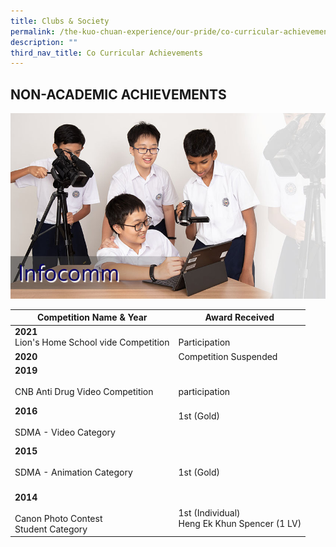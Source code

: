 ```yaml
---
title: Clubs & Society
permalink: /the-kuo-chuan-experience/our-pride/co-curricular-achievements/clubs-n-society/
description: ""
third_nav_title: Co Curricular Achievements
---
```

## NON-ACADEMIC ACHIEVEMENTS

![](/images/The%20Kuo%20Chuan%20Experience/Our%20Pride/Co%20Curricular%20achievements/infocomm.jpg)

<table>
<thead>
  <tr>
    <th>Competition Name &amp; Year</th>
    <th>Award Received</th>
  </tr>
</thead>
<tbody>
  <tr>
    <td> <b>2021</b><br>Lion's Home School vide Competition</td>
    <td> <br>Participation</td>
  </tr>
  <tr>
    <td> <b>2020</b></td>
    <td>Competition Suspended</td>
  </tr>
  <tr>
    <td> <b>2019</b><br><br>CNB Anti Drug Video Competition</td>
    <td> <br><br>participation</td>
  </tr>
  <tr>
    <td><b>2016</b><br><br>SDMA - Video Category</td>
    <td><br>1st (Gold)<br><br><br></td>
  </tr>
  <tr>
    <td><b>2015</b><br><br>SDMA - Animation Category<br><br></td>
    <td><br>1st (Gold)</td>
  </tr>
  <tr>
    <td> <b>2014</b><br><br>Canon Photo Contest <br>Student Category</td>
    <td><br>1st (Individual)<br>Heng Ek Khun Spencer (1 LV)</td>
  </tr>
</tbody>
</table>